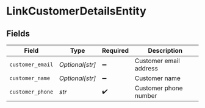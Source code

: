 # LinkCustomerDetailsEntity


## Fields

| Field                  | Type                   | Required               | Description            |
| ---------------------- | ---------------------- | ---------------------- | ---------------------- |
| `customer_email`       | *Optional[str]*        | :heavy_minus_sign:     | Customer email address |
| `customer_name`        | *Optional[str]*        | :heavy_minus_sign:     | Customer name          |
| `customer_phone`       | *str*                  | :heavy_check_mark:     | Customer phone number  |